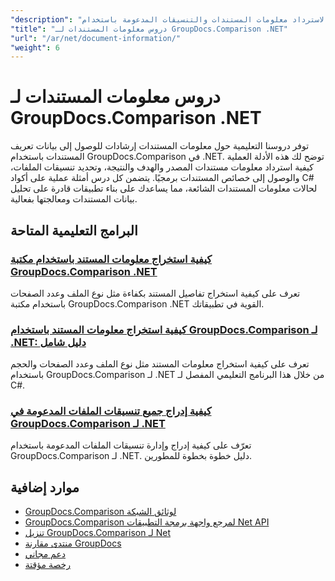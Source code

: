 ```yaml
---
"description": "دروس تعليمية كاملة لاسترداد معلومات المستندات والتنسيقات المدعومة باستخدام GroupDocs.Comparison لـ .NET."
"title": "دروس معلومات المستندات لـ GroupDocs.Comparison .NET"
"url": "/ar/net/document-information/"
"weight": 6
---
```


# دروس معلومات المستندات لـ GroupDocs.Comparison .NET

توفر دروسنا التعليمية حول معلومات المستندات إرشادات للوصول إلى بيانات تعريف المستندات باستخدام GroupDocs.Comparison في .NET. توضح لك هذه الأدلة العملية كيفية استرداد معلومات مستندات المصدر والهدف والنتيجة، وتحديد تنسيقات الملفات، والوصول إلى خصائص المستندات برمجيًا. يتضمن كل درس أمثلة عملية على أكواد C# لحالات معلومات المستندات الشائعة، مما يساعدك على بناء تطبيقات قادرة على تحليل بيانات المستندات ومعالجتها بفعالية.

## البرامج التعليمية المتاحة

### [كيفية استخراج معلومات المستند باستخدام مكتبة GroupDocs.Comparison .NET](./extract-info-groupdocs-comparison-dotnet/)
تعرف على كيفية استخراج تفاصيل المستند بكفاءة مثل نوع الملف وعدد الصفحات باستخدام مكتبة GroupDocs.Comparison .NET القوية في تطبيقاتك.

### [كيفية استخراج معلومات المستند باستخدام GroupDocs.Comparison لـ .NET: دليل شامل](./extract-document-info-groupdocs-comparison-net/)
تعرف على كيفية استخراج معلومات المستند مثل نوع الملف وعدد الصفحات والحجم باستخدام GroupDocs.Comparison لـ .NET من خلال هذا البرنامج التعليمي المفصل لـ C#.

### [كيفية إدراج جميع تنسيقات الملفات المدعومة في GroupDocs.Comparison لـ .NET](./mastering-groupdocs-comparison-list-supported-formats/)
تعرّف على كيفية إدراج وإدارة تنسيقات الملفات المدعومة باستخدام GroupDocs.Comparison لـ .NET. دليل خطوة بخطوة للمطورين.

## موارد إضافية

- [GroupDocs.Comparison لوثائق الشبكة](https://docs.groupdocs.com/comparison/net/)
- [GroupDocs.Comparison لمرجع واجهة برمجة التطبيقات Net API](https://reference.groupdocs.com/comparison/net/)
- [تنزيل GroupDocs.Comparison لـ Net](https://releases.groupdocs.com/comparison/net/)
- [منتدى مقارنة GroupDocs](https://forum.groupdocs.com/c/comparison)
- [دعم مجاني](https://forum.groupdocs.com/)
- [رخصة مؤقتة](https://purchase.groupdocs.com/temporary-license/)